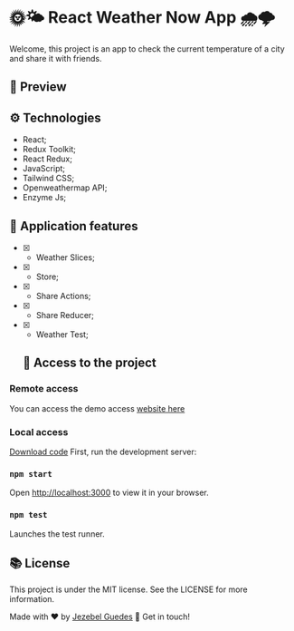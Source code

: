 # 🌞🌤️ React Weather Now App 🌧️🌩️

Welcome, this project is an app to check the current temperature of a city and share it with friends.

##  👀 Preview


## ⚙️ Technologies
- React;
- Redux Toolkit;
- React Redux;
- JavaScript;
- Tailwind CSS;
- Openweathermap API;
- Enzyme Js;


## 🎯 Application features
- [x] - Weather Slices;
- [x] - Store;
- [x] - Share Actions;
- [x] - Share Reducer;
- [x] - Weather Test;


  ## 📂  Access to the project
  
### Remote access
  You can access the demo access [website here](https://react-weather-app-zeta-ten.vercel.app/)


  ### Local access
[Download code](https://github.com/Jezebel1990/react-weather-app.git)
First, run the development server:

### `npm start`
Open [http://localhost:3000](http://localhost:3000) to view it in your browser.


### `npm test`

Launches the test runner.


## 📚 License
<p>This project is under the MIT license. See the LICENSE for more information.</p>

Made with ♥ by [Jezebel Guedes](https://www.linkedin.com/in/jezebel-guedes/) 👋 Get in touch!